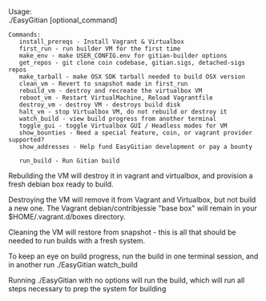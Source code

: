  Usage:                                                                                                                         
       ./EasyGitian [optional_command] 

    Commands: 
       install_prereqs - Install Vagrant & Virtualbox
       first_run - run builder VM for the first time 
       make_env - make USER_CONFIG.env for gitian-builder options
       get_repos - git clone coin codebase, gitian.sigs, detached-sigs repos
       make_tarball - make OSX SDK tarball needed to build OSX version
       clean_vm - Revert to snapshot made in first_run
       rebuild_vm - destroy and recreate the virtualbox VM  
       reboot_vm - Restart VirtualMachine, Reload Vagrantfile
       destroy_vm - destroy VM - destroys build disk
       halt_vm - stop Virtualbox VM, do not rebuild or destroy it
       watch_build - view build progress from another terminal
       toggle_gui - toggle Virtualbox GUI / Headless modes for VM
       show_bounties - Need a special feature, coin, or vagrant provider supported? 
       show_addresses - Help fund EasyGitian development or pay a bounty

       run_build - Run Gitian build 

 Rebuilding the VM will destroy it in vagrant and virtualbox, and provision a fresh debian box
 ready to build.  

 Destroying the VM will remove it from Vagrant and Virtualbox, but not build a new one. The Vagrant debian/contribjessie "base box" will remain in your $HOME/.vagrant.d/boxes directory. 

 Cleaning the VM will restore from snapshot - this is all that should be needed to run builds with 
 a fresh system. 

 To keep an eye on build progress, run the build in one terminal session, and in another run
   ./EasyGitian watch_build 

 Running ./EasyGitian with no options will run the build, which will run 
 all steps necessary to prep the system for building 

